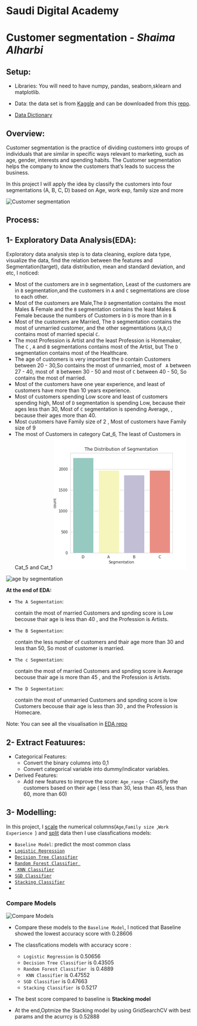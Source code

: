 # Saudi Digital Academy
# Customer segmentation -  *Shaima Alharbi*  

## Setup:

- Libraries: 
   You will need to have numpy, pandas, seaborn,sklearn and matplotlib.

-  Data:
   the data set is from [Kaggle](https://www.kaggle.com/vetrirah/customer) and can be downloaded from this [repo](https://github.com/shaimaa122/Customer_segment/blob/main/Train.csv). 
  
- [Data Dictionary](https://github.com/shaimaa122/Customer_segment/blob/main/Customer%20Segmentation%20-%20Data%20Dictinory.pdf)

## Overview:
Customer segmentation is the practice of dividing customers into groups of individuals that are similar in specific ways relevant to marketing, such as age, gender, interests and spending habits.
The Customer segmentation helps the company to know the customers that’s leads to success the business. 

In this project I will apply the idea by classify the customers into four segmentations (A, B, C, D) based on Age, work exp, family size and more 

![Customer segmentation](https://github.com/shaimaa122/Customer_segment/blob/main/Customer_segmintation.png)

## Process:
## 1- Exploratory Data Analysis(EDA):
Exploratory data analysis step is to data cleaning, explore data type, visualize the data, find the relation between the features and Segmentation(target), data distribution, mean and standard deviation, and etc, I noticed:

   - Most of the customers are in `D` segmentation, Least of the customers are in `B` segmentation,and the customers in `A` and `C` segmentations are close to each other.
   - Most of the customers are Male,The `D` segmentation contains the most Males & Female and the `B` segmentation contains the least Males & Female because the numbers of Customers in `D` is more than in `B`
   - Most of the customers are Married, The `D` segmentation contains the most of unmarried customer, and the other segmentations (`A`,`B`,`C`) contains most of married special `C`.
   - The most Profession is Artist and the least Profession is Homemaker, The `C` , `A` and `B` segmentations contains most of the Artist, but The `D` segmentation contains most of the Healthcare.
   - The age of customers is very important the `D` contain Customers between 20 - 30,So contains the most of unmarried, most of ` A`  between 27 - 40, most of` B` between 30 - 50 and most of `C` between 40 - 50, So contains the most of married.
   - Most of the customers have one year experience, and least of customers have more than 10 years experience.
   - Most of customers spending Low score and least of customers spending high, Most of `D` segmentation is spending Low, because their ages less than 30, Most of `C` segmentation is spending Average, , because their ages more than 40.
   - Most customers have Family size of 2 , Most of customers have  Family size of 9
   - The most of Customers in category Cat_6, The least of Customers in Cat_5 and Cat_1 
  ![Distribution of segmentation](https://github.com/shaimaa122/Customer_Segmentation_SDA_Final/blob/main/EDA/The%20Distribution%20of%20Segmentation.png)

  ![age by segmentation](https://github.com/shaimaa122/Customer_segment/blob/main/EDA/age%20by%20segmintaions.png)
  

**At the end of EDA:**
- `The A Segmentation`:
     
    contain the most of married Customers and spnding score is Low becouse thair age is less than 40 , and the Profession is Artists.
- `The B Segmentation`:

   contain the less number of customers and thair age more than 30 and less than 50, So most of customer is married.
- `The c Segmentation`:

   contain the most of married Customers and spnding score is Average becouse thair age is more than 45 , and the Profession is Artists.
- `The D Segmentation`:

   contain the most of unmarried Customers and spnding score is low Customers becouse thair age is less than 30 , and the Profession is Homecare.

Note: You can see all the visualisation in [EDA repo](https://github.com/shaimaa122/Customer_segment/tree/main/EDA)

## 2- Extract Featuures:
   - Categorical Features: 
      - Convert the binary columns into 0,1
      - Convert categorical variable into dummy/indicator variables.
   - Derived Features:
      - Add new features to improve the score:
        `Age_range` - Classify the customers based on their age ( less than 30, less than 45, less than 60, more than 60)
        
        
## 3- Modelling:
   In this project, I [scale](https://scikit-learn.org/stable/modules/generated/sklearn.preprocessing.StandardScaler.html) the numerical columns(`Age`,`Family size `,`Work Experience `) and [split](https://scikit-learn.org/stable/modules/generated/sklearn.model_selection.train_test_split.html) data then I use classfications models: 
   - `Baseline Model`: 
      predict the most common class
   - [`Logistic Regression`](https://scikit-learn.org/stable/modules/generated/sklearn.linear_model.LogisticRegression.html?highlight=logistic%20regression#sklearn.linear_model.LogisticRegression)
   - [`Decision Tree Classifier`](https://scikit-learn.org/stable/modules/generated/sklearn.tree.DecisionTreeClassifier.html?highlight=decision%20tree%20classifier#sklearn.tree.DecisionTreeClassifier)
   - [`Random Forest Classifier `](https://scikit-learn.org/stable/modules/generated/sklearn.ensemble.RandomForestClassifier.html?highlight=random%20forest%20classifier#sklearn.ensemble.RandomForestClassifier)
   - [` KNN Classifier`](https://scikit-learn.org/stable/modules/generated/sklearn.neighbors.KNeighborsClassifier.html?highlight=kneighbors#sklearn.neighbors.KNeighborsClassifier)
   - [`SGD Classifier`](https://scikit-learn.org/stable/modules/generated/sklearn.linear_model.SGDClassifier.html?highlight=sgd%20classifier#sklearn.linear_model.SGDClassifier)
   - [`Stacking Classifier`](https://scikit-learn.org/stable/modules/generated/sklearn.ensemble.StackingClassifier.html?highlight=stacking%20classifier#sklearn.ensemble.StackingClassifier)
   - 
### Compare Models
![Compare Models](https://github.com/shaimaa122/Customer_segment/blob/main/compare%20models%20with%20grid.png)

- Compare these models to the `Baseline Model`, I noticed that Baseline showed the lowest accuracy score with 0.28606
- The classfications models with accuracy score :
   - `Logistic Regression` is 0.50656
   - `Decision Tree Classifier` is 0.43505
   - `Random Forest Classifier ` is 0.4889
   - ` KNN Classifier` is 0.47552
   -  `SGD Classifier` is 0.47663
   -  `Stacking Classifier `is 0.5217
- The best score compared to baseline is **Stacking model**
   
- At the end,Optmize the Stacking model by using GridSearchCV with best params and the acurrcy is 0.52888
 
